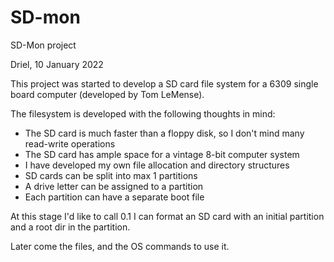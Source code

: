 # SD-mon

SD-Mon project

Driel, 10 January 2022

This project was started to develop a SD card file system for a 6309 single board computer (developed by Tom LeMense).

The filesystem is developed with the following thoughts in mind:
- The SD card is much faster than a floppy disk, so I don't mind many read-write operations
- The SD card has ample space for a vintage 8-bit computer system
- I have developed my own file allocation and directory structures
- SD cards can be split into max 1 partitions
- A drive letter can be assigned to a partition
- Each partition can have a separate boot file

At this stage I'd like to call 0.1 I can format an SD card with an initial partition and a root dir in the partition.

Later come the files, and the OS commands to use it.
